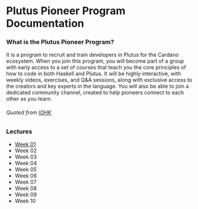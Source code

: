 # Plutus Pioneer Program Documentation

### What is the Plutus Pioneer Program?

It is a program to recruit and train developers in Plutus for the Cardano ecosystem. When you join this program, you will become part of a group with early access to a set of courses that teach you the core principles of how to code in both Haskell and Plutus. It will be highly interactive, with weekly videos, exercises, and Q&A sessions, along with exclusive access to the creators and key experts in the language. You will also be able to join a dedicated community channel, created to help pioneers connect to each other as you learn.
###### Quoted from [IOHK](https://testnets.cardano.org/en/plutus-pioneer-program/)

### Lectures

- [Week 01](https://github.com/Vielhammer/plutus-pioneer-docs/blob/master/week01/week01.md)
- Week 02
- Week 03
- Week 04
- Week 05
- Week 06
- Week 07
- Week 08
- Week 09
- Week 10